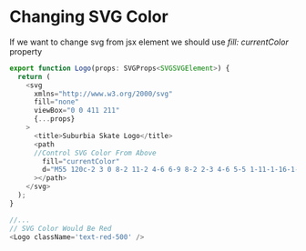 # Changing SVG Color

If we want to change svg from jsx element we should use _fill: currentColor_ property

```ts
export function Logo(props: SVGProps<SVGSVGElement>) {
  return (
    <svg
      xmlns="http://www.w3.org/2000/svg"
      fill="none"
      viewBox="0 0 411 211"
      {...props}
    >
      <title>Suburbia Skate Logo</title>
      <path
      //Control SVG Color From Above
        fill="currentColor"
        d="M55 120c-2 3 0 8-2 11-2 4-6 6-9 8-2 2-3 4-6 5-5 1-11-1-16-1-4 1-9-1-12-4-1-4-3-6-5-9l-5-16c0-3 1-9 5-10h4c22-2 10 22 20 27 3 1 6 0 8-3 4-1 6-4 5-8-1-7-2-14-9-16-4 0-8-3-12-5-4-3-9-3-13-6-2-2 0-6  "
      ></path>
    </svg>
  );
}

//...
// SVG Color Would Be Red
<Logo className='text-red-500' />
```

